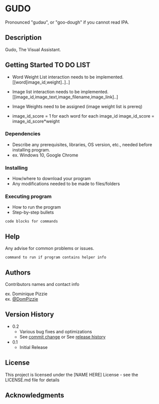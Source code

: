 # GUDO

Pronounced "gudəʊ", or "goo-dough" if you cannot read IPA.

## Description

Gudo, The Visual Assistant.

## Getting Started TO DO LIST

* Word Weight List interaction needs to be implemented.
	[[word[image_id,weight]..]..]
* Image list interaction needs to be implemented.
	[[image_id,image_text,image_filename,image_link]..]
* Image Weights need to be assigned (image weight list is prereq)

* image_id_score = 1
for each word
	for each image_id
		image_id_score = image_id_score*weight


### Dependencies

* Describe any prerequisites, libraries, OS version, etc., needed before installing program.
* ex. Windows 10, Google Chrome

### Installing

* How/where to download your program
* Any modifications needed to be made to files/folders

### Executing program

* How to run the program
* Step-by-step bullets
```
code blocks for commands
```

## Help

Any advise for common problems or issues.
```
command to run if program contains helper info
```

## Authors

Contributors names and contact info

ex. Dominique Pizzie  
ex. [@DomPizzie](https://twitter.com/dompizzie)

## Version History

* 0.2
    * Various bug fixes and optimizations
    * See [commit change]() or See [release history]()
* 0.1
    * Initial Release

## License

This project is licensed under the [NAME HERE] License - see the LICENSE.md file for details

## Acknowledgments
